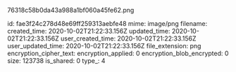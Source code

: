 76318c58b0da43a988a1bf060a45fe62.png

id: fae3f24c278d48e69ff259313aebfe48
mime: image/png
filename: 
created_time: 2020-10-02T21:22:33.156Z
updated_time: 2020-10-02T21:22:33.156Z
user_created_time: 2020-10-02T21:22:33.156Z
user_updated_time: 2020-10-02T21:22:33.156Z
file_extension: png
encryption_cipher_text: 
encryption_applied: 0
encryption_blob_encrypted: 0
size: 123738
is_shared: 0
type_: 4